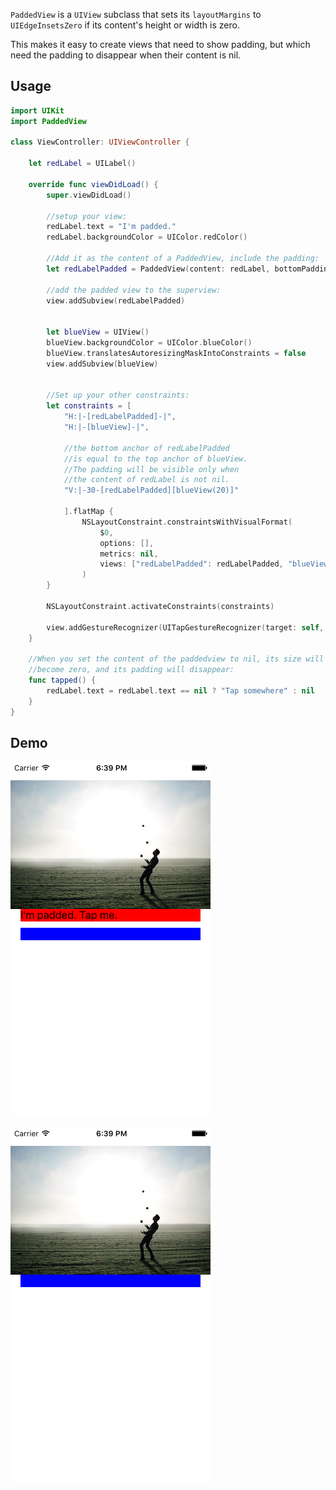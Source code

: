 `PaddedView` is a `UIView` subclass that sets its `layoutMargins` to `UIEdgeInsetsZero` if its content's height or width is zero.

This makes it easy to create views that need to show padding, but which need the padding to disappear when their content is nil. 

## Usage

```swift
import UIKit
import PaddedView

class ViewController: UIViewController {

    let redLabel = UILabel()

    override func viewDidLoad() {
        super.viewDidLoad()

        //setup your view:
        redLabel.text = "I'm padded."
        redLabel.backgroundColor = UIColor.redColor()

        //Add it as the content of a PaddedView, include the padding:
        let redLabelPadded = PaddedView(content: redLabel, bottomPadding: 20)

        //add the padded view to the superview:
        view.addSubview(redLabelPadded)


        let blueView = UIView()
        blueView.backgroundColor = UIColor.blueColor()
        blueView.translatesAutoresizingMaskIntoConstraints = false
        view.addSubview(blueView)


        //Set up your other constraints:
        let constraints = [
            "H:|-[redLabelPadded]-|",
            "H:|-[blueView]-|",

            //the bottom anchor of redLabelPadded
            //is equal to the top anchor of blueView.
            //The padding will be visible only when 
            //the content of redLabel is not nil.
            "V:|-30-[redLabelPadded][blueView(20)]"

            ].flatMap {
                NSLayoutConstraint.constraintsWithVisualFormat(
                    $0,
                    options: [],
                    metrics: nil,
                    views: ["redLabelPadded": redLabelPadded, "blueView": blueView]
                )
        }
        
        NSLayoutConstraint.activateConstraints(constraints)

        view.addGestureRecognizer(UITapGestureRecognizer(target: self, action: #selector(tapped)))
    }

    //When you set the content of the paddedview to nil, its size will
    //become zero, and its padding will disappear:
    func tapped() {
        redLabel.text = redLabel.text == nil ? "Tap somewhere" : nil
    }
}

```

## Demo

![](Screenshots/iOS-screenshot-1.png)

![](Screenshots/iOS-screenshot-2.png)

